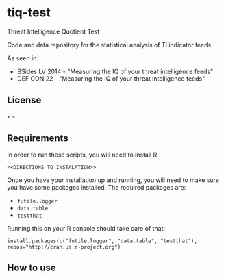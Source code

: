 tiq-test
========
Threat Intelligence Quotient Test

Code and data repository for the statistical analysis of TI indicator feeds

As seen in:
* BSides LV 2014 - "Measuring the IQ of your threat intelligence feeds"
* DEF CON 22 - "Measuring the IQ of your threat intelligence feeds"

License
-------
<<LICENSE INFO HERE>>

Requirements
------------
In order to run these scripts, you will need to install R.
```
<<DIRECTIONS TO INSTALATION>>
```

Once you have your installation up and running, you will need to make sure you
have some packages installed. The required packages are:

* `futile.logger`
* `data.table`
* `testthat`

Running this on your R console should take care of that:
```
install.packages(c("futile.logger", "data.table", "testthat"), repos="http://cran.us.r-project.org")
```

How to use
----------


